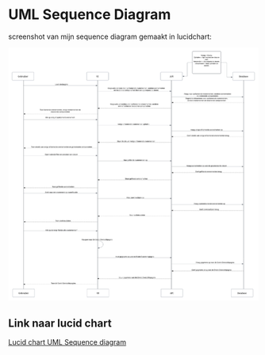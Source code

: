 # UML Sequence Diagram

screenshot van mijn sequence diagram gemaakt in lucidchart:

![UML Sequence diagram](./Sequence%20diagram%20-%20Event%20planner.png)

## Link naar lucid chart

[Lucid chart UML Sequence diagram](https://lucid.app/lucidchart/9861e5f0-2bba-4015-9167-4d39d6e6044e/edit?viewport_loc=1064%2C-623%2C1704%2C742%2C0_0&invitationId=inv_fd62ee47-185d-4d31-ab47-bdf5f5a3a38a)
